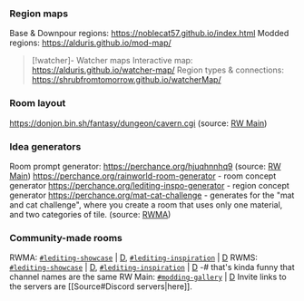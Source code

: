 ### Region maps
Base & Downpour regions: https://noblecat57.github.io/index.html
Modded regions: https://alduris.github.io/mod-map/
> [!watcher]- Watcher maps
> Interactive map: https://alduris.github.io/watcher-map/
> Region types & connections: https://shrubfromtomorrow.github.io/watcherMap/ 
### Room layout
https://donjon.bin.sh/fantasy/dungeon/cavern.cgi
(source: [RW Main](https://discord.com/channels/291184728944410624/958418404769943572/1271954989673353239))
### Idea generators
Room prompt generator: https://perchance.org/hjuqhnnhq9
(source: [RW Main](https://discord.com/channels/291184728944410624/838185248981385256/1012430659312169133))
https://perchance.org/rainworld-room-generator - room concept generator
https://perchance.org/lediting-inspo-generator - region concept generator
https://perchance.org/mat-cat-challenge - generates for the "mat and cat challenge", where you create a room that uses only one material, and two categories of tile.
(source: [RWMA](https://discord.com/channels/1083481230839922688/1083506128010358915/1211122741999177748))

### Community-made rooms
RWMA: [`#lediting-showcase`](https://discord.com/channels/1083481230839922688/1083484064549437470) | [D](discord://discord.com/channels/1083481230839922688/1083484064549437470), [`#lediting-inspiration`](https://discord.com/channels/1083481230839922688/1083489325980844073) | [D](discord://discord.com/channels/1083481230839922688/1083489325980844073)
RWMS: [`#lediting-showcase`](https://discord.com/channels/1237826015829557400/1237868442485260349) | [D](discord://discord.com/channels/1237826015829557400/1237868442485260349), [`#lediting-inspiration`](https://discord.com/channels/1237826015829557400/1238001390639517778) | [D](discord://discord.com/channels/1237826015829557400/1238001390639517778)
-# that's kinda funny that channel names are the same
RW Main: [`#modding-gallery`](https://discord.com/channels/291184728944410624/481900360324218880) | [D](discord://discord.com/channels/291184728944410624/481900360324218880)
Invite links to the servers are [[Source#Discord servers|here]].
